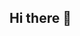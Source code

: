 ## Hi there 👋

<!--
**gustavofilippon/gustavofilippon** is a ✨ _special_ ✨ repository because its `README.md` (this file) appears on your GitHub profile.

Here are some ideas to get you started:

- 🔭 I’m currently working on MY THESIS 🎓
- 🌱 I’m currently learning machine learling
- 👯 I’m looking to collaborate on fun projects :)
- 🤔 I’m looking for help with everything coding-related
- 💬 Ask me about my fav roller coaster
- 📫 How to reach me: gustavo.pombo.filippon@iwes.fraunhofer.de
-->
